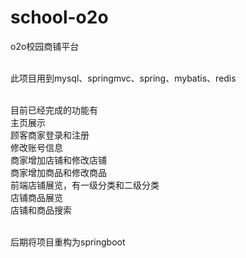 # school-o2o
o2o校园商铺平台

</br>此项目用到mysql、springmvc、spring、mybatis、redis

</br>目前已经完成的功能有
</br>主页展示
</br>顾客商家登录和注册
</br>修改账号信息
</br>商家增加店铺和修改店铺
</br>商家增加商品和修改商品
</br>前端店铺展览，有一级分类和二级分类
</br>店铺商品展览
</br>店铺和商品搜索


</br>后期将项目重构为springboot

